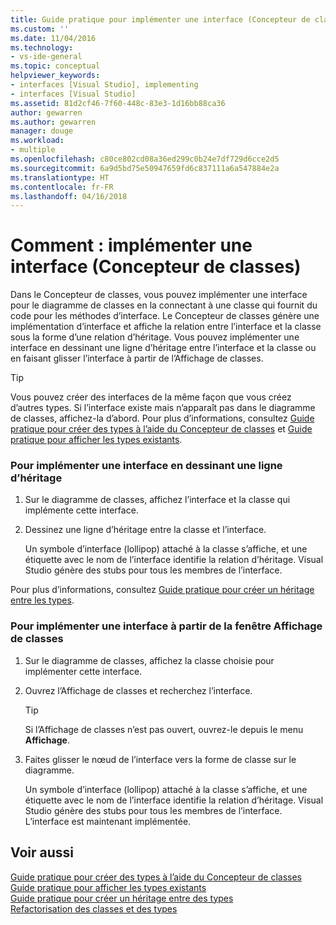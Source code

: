 ```yaml
---
title: Guide pratique pour implémenter une interface (Concepteur de classes) | Microsoft Docs
ms.custom: ''
ms.date: 11/04/2016
ms.technology:
- vs-ide-general
ms.topic: conceptual
helpviewer_keywords:
- interfaces [Visual Studio], implementing
- interfaces [Visual Studio]
ms.assetid: 81d2cf46-7f60-448c-83e3-1d16bb88ca36
author: gewarren
ms.author: gewarren
manager: douge
ms.workload:
- multiple
ms.openlocfilehash: c80ce802cd08a36ed299c0b24e7df729d6cce2d5
ms.sourcegitcommit: 6a9d5bd75e50947659fd6c837111a6a547884e2a
ms.translationtype: HT
ms.contentlocale: fr-FR
ms.lasthandoff: 04/16/2018
---
```

# <a name="how-to-implement-an-interface-class-designer"></a>Comment : implémenter une interface (Concepteur de classes)
Dans le Concepteur de classes, vous pouvez implémenter une interface pour le diagramme de classes en la connectant à une classe qui fournit du code pour les méthodes d’interface. Le Concepteur de classes génère une implémentation d’interface et affiche la relation entre l’interface et la classe sous la forme d’une relation d’héritage. Vous pouvez implémenter une interface en dessinant une ligne d’héritage entre l’interface et la classe ou en faisant glisser l’interface à partir de l’Affichage de classes.  
  
> [!TIP]
>  Vous pouvez créer des interfaces de la même façon que vous créez d’autres types. Si l’interface existe mais n’apparaît pas dans le diagramme de classes, affichez-la d’abord. Pour plus d’informations, consultez [Guide pratique pour créer des types à l’aide du Concepteur de classes](how-to-create-types.md) et [Guide pratique pour afficher les types existants](how-to-view-existing-types.md).  
  
### <a name="to-implement-an-interface-by-drawing-an-inheritance-line"></a>Pour implémenter une interface en dessinant une ligne d’héritage  
  
1.  Sur le diagramme de classes, affichez l’interface et la classe qui implémente cette interface.  
  
2.  Dessinez une ligne d’héritage entre la classe et l’interface.  
  
     Un symbole d’interface (lollipop) attaché à la classe s’affiche, et une étiquette avec le nom de l’interface identifie la relation d’héritage. Visual Studio génère des stubs pour tous les membres de l’interface.  
  
 Pour plus d’informations, consultez [Guide pratique pour créer un héritage entre les types](how-to-create-inheritance-between-types.md).  
  
### <a name="to-implement-an-interface-from-the-class-view-window"></a>Pour implémenter une interface à partir de la fenêtre Affichage de classes  
  
1.  Sur le diagramme de classes, affichez la classe choisie pour implémenter cette interface.  
  
2.  Ouvrez l’Affichage de classes et recherchez l’interface.  
  
    > [!TIP]
    > Si l’Affichage de classes n’est pas ouvert, ouvrez-le depuis le menu **Affichage**.
  
3.  Faites glisser le nœud de l’interface vers la forme de classe sur le diagramme.  
  
     Un symbole d’interface (lollipop) attaché à la classe s’affiche, et une étiquette avec le nom de l’interface identifie la relation d’héritage. Visual Studio génère des stubs pour tous les membres de l’interface. L’interface est maintenant implémentée.  
  
## <a name="see-also"></a>Voir aussi
[Guide pratique pour créer des types à l’aide du Concepteur de classes](how-to-create-types.md)   
[Guide pratique pour afficher les types existants](how-to-view-existing-types.md)   
[Guide pratique pour créer un héritage entre des types](how-to-create-inheritance-between-types.md)   
[Refactorisation des classes et des types](refactoring-classes-and-types.md)